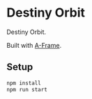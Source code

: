 # Destiny Orbit

Destiny Orbit.

Built with [A-Frame](https://aframe.io).

## Setup

```sh
npm install
npm run start
```

